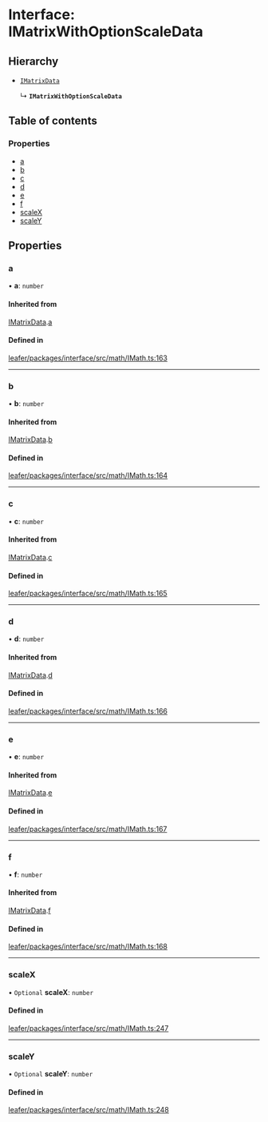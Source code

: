 # Interface: IMatrixWithOptionScaleData

## Hierarchy

- [`IMatrixData`](IMatrixData.md)

  ↳ **`IMatrixWithOptionScaleData`**

## Table of contents

### Properties

- [a](IMatrixWithOptionScaleData.md#a)
- [b](IMatrixWithOptionScaleData.md#b)
- [c](IMatrixWithOptionScaleData.md#c)
- [d](IMatrixWithOptionScaleData.md#d)
- [e](IMatrixWithOptionScaleData.md#e)
- [f](IMatrixWithOptionScaleData.md#f)
- [scaleX](IMatrixWithOptionScaleData.md#scalex)
- [scaleY](IMatrixWithOptionScaleData.md#scaley)

## Properties

### a

• **a**: `number`

#### Inherited from

[IMatrixData](IMatrixData.md).[a](IMatrixData.md#a)

#### Defined in

[leafer/packages/interface/src/math/IMath.ts:163](https://github.com/leaferjs/leafer/blob/985f85e/packages/interface/src/math/IMath.ts#L163)

___

### b

• **b**: `number`

#### Inherited from

[IMatrixData](IMatrixData.md).[b](IMatrixData.md#b)

#### Defined in

[leafer/packages/interface/src/math/IMath.ts:164](https://github.com/leaferjs/leafer/blob/985f85e/packages/interface/src/math/IMath.ts#L164)

___

### c

• **c**: `number`

#### Inherited from

[IMatrixData](IMatrixData.md).[c](IMatrixData.md#c)

#### Defined in

[leafer/packages/interface/src/math/IMath.ts:165](https://github.com/leaferjs/leafer/blob/985f85e/packages/interface/src/math/IMath.ts#L165)

___

### d

• **d**: `number`

#### Inherited from

[IMatrixData](IMatrixData.md).[d](IMatrixData.md#d)

#### Defined in

[leafer/packages/interface/src/math/IMath.ts:166](https://github.com/leaferjs/leafer/blob/985f85e/packages/interface/src/math/IMath.ts#L166)

___

### e

• **e**: `number`

#### Inherited from

[IMatrixData](IMatrixData.md).[e](IMatrixData.md#e)

#### Defined in

[leafer/packages/interface/src/math/IMath.ts:167](https://github.com/leaferjs/leafer/blob/985f85e/packages/interface/src/math/IMath.ts#L167)

___

### f

• **f**: `number`

#### Inherited from

[IMatrixData](IMatrixData.md).[f](IMatrixData.md#f)

#### Defined in

[leafer/packages/interface/src/math/IMath.ts:168](https://github.com/leaferjs/leafer/blob/985f85e/packages/interface/src/math/IMath.ts#L168)

___

### scaleX

• `Optional` **scaleX**: `number`

#### Defined in

[leafer/packages/interface/src/math/IMath.ts:247](https://github.com/leaferjs/leafer/blob/985f85e/packages/interface/src/math/IMath.ts#L247)

___

### scaleY

• `Optional` **scaleY**: `number`

#### Defined in

[leafer/packages/interface/src/math/IMath.ts:248](https://github.com/leaferjs/leafer/blob/985f85e/packages/interface/src/math/IMath.ts#L248)
